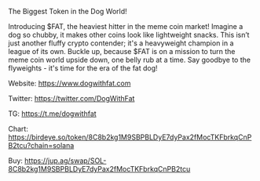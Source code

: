 The Biggest Token in the Dog World! 

Introducing $FAT, the heaviest hitter in the meme coin market! Imagine a dog so chubby, it makes other coins look like lightweight snacks. 
This isn’t just another fluffy crypto contender; it's a heavyweight champion in a league of its own. Buckle up, because $FAT is on a mission to turn the meme coin world upside down, one belly rub at a time. 
Say goodbye to the flyweights - it's time for the era of the fat dog!

Website: https://www.dogwithfat.com

Twitter: https://twitter.com/DogWithFat 

TG: https://t.me/dogwithfat

Chart: https://birdeye.so/token/8C8b2kg1M9SBPBLDyE7dyPax2fMocTKFbrkqCnPB2tcu?chain=solana 

Buy: https://jup.ag/swap/SOL-8C8b2kg1M9SBPBLDyE7dyPax2fMocTKFbrkqCnPB2tcu 
